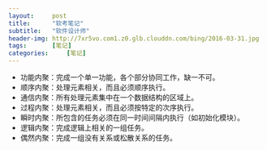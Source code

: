 ```yaml
---
layout:		post
title:		"软考笔记"
subtitle:	"软件设计师"
header-img:	http://7xr5vo.com1.z0.glb.clouddn.com/bing/2016-03-31.jpg
tags:		[笔记]
categories: 	[笔记]
---
```


* 功能内聚：完成一个单一功能，各个部分协同工作，缺一不可。
* 顺序内聚：处理元素相关，而且必须顺序执行。
* 通信内聚：所有处理元素集中在一个数据结构的区域上。
* 过程内聚：处理元素相关，而且必须按特定的次序执行。
* 瞬时内聚：所包含的任务必须在同一时间间隔内执行（如初始化模块）。
* 逻辑内聚：完成逻辑上相关的一组任务。
* 偶然内聚：完成一组没有关系或松散关系的任务。
